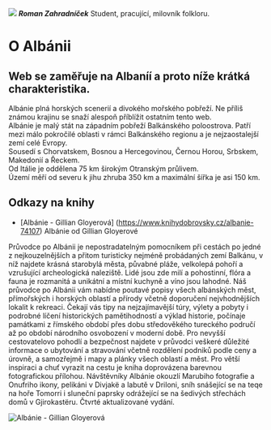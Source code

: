 ![](/img/profile_picture.jpg)  **_Roman Zahradníček_** Student, pracující, milovník folkloru.

# O Albánii

## Web se zaměřuje na Albaníí a proto níže krátká charakteristika.

Albánie plná horských scenerií a divokého mořského pobřeží. Ne příliš známou krajinu se snaží alespoň příblížit ostatním tento web.  
Albánie je malý stát na západním pobřeží Balkánského poloostrova. Patří mezi málo pokročilé oblasti v rámci Balkánského regionu a je nejzaostalejší zemí celé Evropy.  
Sousedí s Chorvatskem, Bosnou a Hercegovinou, Černou Horou, Srbskem, Makedonií a Řeckem.  
Od Itálie je oddělena 75 km širokým Otranským průlivem.  
Území měří od severu k jihu zhruba 350 km a maximální šířka je asi 150 km.

## Odkazy na knihy

* [Albánie - Gillian Gloyerová]
(https://www.knihydobrovsky.cz/albanie-74107) Albánie od Gillian Gloyerové

Průvodce po Albánii je nepostradatelným pomocníkem při cestách po jedné z nejkouzelnějších a přitom turisticky nejméně probádaných zemí Balkánu, v níž najdete krásná starobylá města, půvabné pláže, velkolepá pohoří a vzrušující archeologická naleziště. Lidé jsou zde milí a pohostinní, flóra a fauna je rozmanitá a unikátní a místní kuchyně a víno jsou lahodné. Náš průvodce po Albánii vám nabídne poutavé popisy všech albánských měst, přímořských i horských oblastí a přírody včetně doporučení nejvhodnějších lokalit k rekreaci. Čekají vás tipy na nejzajímavější túry, výlety a pobyty i podrobné líčení historických pamětihodností a výklad historie, počínaje památkami z římského období přes dobu středověkého tureckého područí až po období národního osvobození v moderní době. Pro nevyšší cestovatelovo pohodlí a bezpečnost najdete v průvodci veškeré důležité informace o ubytování a stravování včetně rozdělení podniků podle ceny a úrovně, a samozřejmě i mapy a plánky všech oblastí a měst. Pro větší inspiraci a chuť vyrazit na cestu je kniha doprovázena barevnou fotografickou přílohou. Návštěvníky Albánie okouzlí Marubiho fotografie a Onufriho ikony, pelikáni v Divjakë a labutě v Driloni, sníh snášející se na teqe na hoře Tomorri i sluneční paprsky odrážející se na šedivých střechách domů v Gjirokastëru. Čtvrté aktualizované vydání.

![Albánie - Gillian Gloyerová](/img/book_image.jpg)